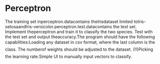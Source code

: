 # Perceptron
The training set inperceptron.datacontains theIrisdataset limited toIris-setosaandIris-versicolor.perceptron.test.datacontains  the  test  set.   Implement  theperceptron and train it to classify the two species.  Test with the test set and output theaccuracy.The program should have the following capabilities:Loading any dataset in csv format, where the last column is the class.  The numberof weights should be adjusted to the dataset.  (!!)Picking the learning rate.Simple UI to manually input vectors to classify.
